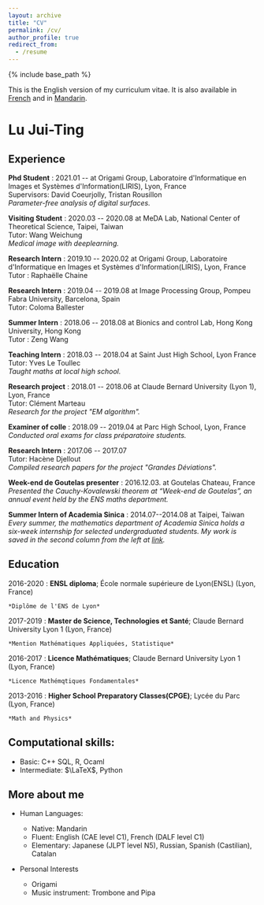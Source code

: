 ```yaml
---
layout: archive
title: "CV"
permalink: /cv/
author_profile: true
redirect_from:
  - /resume
---
```


{% include base_path %}

This is the English version of my curriculum vitae. It is also available in [French](https://mothorchids.github.io/cv_fr/) and in [Mandarin](https://mothorchids.github.io/cv_zh/).

Lu Jui-Ting
============

<!--- 
-------------------     ----------------------------
1 MyAddress                        email@example.com
MyTown 1000                          @twitter_handle
MyCountry                           1800 my-phone-nr
-------------------     ----------------------------
--->

Experience
----------
**Phd Student**
: 2021.01 -- at Origami Group, Laboratoire d'Informatique en Images et Systèmes d'Information(LIRIS), Lyon, France\
  Supervisors: David Coeurjolly, Tristan Rousillon\
  *Parameter-free analysis of digital surfaces.*

**Visiting Student**
: 2020.03 -- 2020.08 at MeDA Lab, National Center of Theoretical Science, Taipei, Taiwan\
  Tutor: Wang Weichung\
  *Medical image with deeplearning.*

**Research Intern**
: 2019.10 -- 2020.02 at Origami Group, Laboratoire d'Informatique en Images et Systèmes d'Information(LIRIS), Lyon, France\
  Tutor : Raphaëlle Chaine

**Research Intern**
: 2019.04 -- 2019.08 at Image Processing Group, Pompeu Fabra University, Barcelona, Spain\
  Tutor: Coloma Ballester

**Summer Intern**
: 2018.06 -- 2018.08 at Bionics and control Lab, Hong Kong University, Hong Kong\
  Tutor : Zeng Wang

**Teaching Intern**
: 2018.03 -- 2018.04 at Saint Just High School, Lyon France\
  Tutor: Yves Le Toullec\
  *Taught maths at local high school.*

**Research project**
: 2018.01 -- 2018.06 at Claude Bernard University (Lyon 1), Lyon, France\
  Tutor: Clément Marteau\
  *Research for the project "EM algorithm".*

**Examiner of colle**
: 2018.09 -- 2019.04 at Parc High School, Lyon, France\
  *Conducted oral exams for class préparatoire students.*
 
**Research Intern**
: 2017.06 -- 2017.07\
  Tutor: Hacène Djellout\
  *Compiled research papers for the project "Grandes Déviations".*

**Week-end de Goutelas presenter**
: 2016.12.03. at Goutelas Chateau, France\
  *Presented the Cauchy-Kovalewski theorem at “Week-end de Goutelas”, an annual event held by the ENS maths department.*

**Summer Intern of Academia Sinica**
: 2014.07--2014.08 at Taipei, Taiwan\
  *Every summer, the mathematics department of Academia Sinica holds a six-week internship for selected undergraduated students.
My work is saved in the second column from the left at [link](https://www.math.sinica.edu.tw/student/anime_2014/).*



Education
---------

<!--- 
2010-2014 (expected)
:   **PhD, Computer Science**; Awesome University (MyTown)

    *Thesis title: Deep Learning Approaches to the Self-Awesomeness
     Estimation Problem*
--->

2016-2020 
:   **ENSL diploma**; École normale supérieure de Lyon(ENSL) (Lyon, France)

    *Diplôme de l'ENS de Lyon*
    
2017-2019
:   **Master de Science, Technologies et Santé**; Claude Bernard University Lyon 1 (Lyon, France)

    *Mention Mathématiques Appliquées, Statistique*

2016-2017
:   **Licence Mathématiques**; Claude Bernard University Lyon 1 (Lyon, France)

    *Licence Mathémqtiques Fondamentales*

2013-2016
:   **Higher School Preparatory Classes(CPGE)**; Lycée du Parc (Lyon, France)

    *Math and Physics*



<!--- 
## 2019--2020, École normale supérieure de Lyon(ENSL), Fourth year of ENSL diploma
## 2018--2019, Claude Bernard University (Lyon 1), Master2 Maths en action
## 2017--2018, Claude Bernard University (Lyon 1), Master1 Mathématiques Générales
## 2016--2017, École normale supérieure de Lyon, Licence Mathématiques
## 2013--2016, Higher School Preparatory Classes(CPGE); MPSI,MP, and MP*, Lycée du Parc
## 2010--2013, Taipei First Girls' High School; Taipei, Taiwan
--->



Computational skills:
----------------------------------------
- Basic: C++ SQL, R, Ocaml
- Intermediate: $\LaTeX$, Python

More about me
----------------------------------------

* Human Languages:

     * Native: Mandarin
     * Fluent: English (CAE level C1), 
	French (DALF level C1)
     * Elementary: Japanese (JLPT level N5), 
	Russian, Spanish (Castilian), Catalan

* Personal Interests

	* Origami
	* Music instrument: Trombone and Pipa

